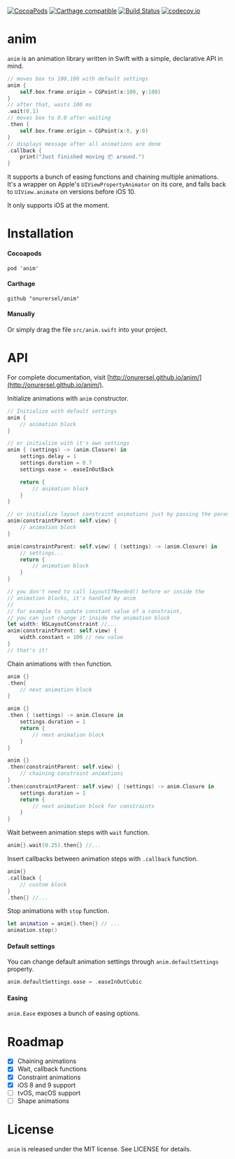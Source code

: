 [![CocoaPods](https://img.shields.io/cocoapods/v/anim.svg)](https://cocoapods.org/pods/anim)
[![Carthage compatible](https://img.shields.io/badge/Carthage-compatible-4BC51D.svg?style=flat)](https://github.com/Carthage/Carthage)
[![Build Status](https://travis-ci.org/onurersel/anim.svg?branch=master)](https://travis-ci.org/onurersel/anim)
[![codecov.io](https://codecov.io/github/onurersel/anim/coverage.svg?branch=master)](https://codecov.io/github/onurersel/anim?branch=master)

# anim

`anim` is an animation library written in Swift with a simple, declarative API in mind.

```swift
// moves box to 100,100 with default settings
anim {
    self.box.frame.origin = CGPoint(x:100, y:100)
}
// after that, waits 100 ms
.wait(0.1)
// moves box to 0,0 after waiting
.then {
    self.box.frame.origin = CGPoint(x:0, y:0)
}
// displays message after all animations are done
.callback {
    print("Just finished moving 📦 around.")
}
```

It supports a bunch of easing functions and chaining multiple animations. It's a wrapper on Apple's `UIViewPropertyAnimator` on its core, and falls back to `UIView.animate` on versions before iOS 10.

It only supports iOS at the moment.

# Installation

#### Cocoapods

```
pod 'anim'
```

#### Carthage

```
github "onurersel/anim"
```

#### Manually

Or simply drag the file `src/anim.swift` into your project.

# API

For complete documentation, visit [http://onurersel.github.io/anim/](http://onurersel.github.io/anim/).

Initialize animations with `anim` constructor.

```swift
// Initialize with default settings
anim {
    // animation block
}
```

```swift
// or initialize with it's own settings
anim { (settings) -> (anim.Closure) in
    settings.delay = 1
    settings.duration = 0.7
    settings.ease = .easeInOutBack

    return {
        // animation block
    }
}
```

```swift
// or initialize layout constraint animations just by passing the parent view
anim(constraintParent: self.view) {
    // animation block
}

anim(constraintParent: self.view) { (settings) -> (anim.Closure) in
    // settings...
    return {
        // animation block
    }
}

// you don't need to call layoutIfNeeded() before or inside the
// animation blocks, it's handled by anim
//
// for example to update constant value of a constraint,
// you can just change it inside the animation block
let width: NSLayoutConstraint //...
anim(constraintParent: self.view) {
    width.constant = 100 // new value
}
// that's it!
```

Chain animations with `then` function.

```swift
anim {}
.then{
    // next animation block
}
```

```swift
anim {}
.then { (settings) -> anim.Closure in
    settings.duration = 1
    return {
        // next animation block
    }
}
```

```swift
anim {}
.then(constraintParent: self.view) {
    // chaining constraint animations
}
.then(constraintParent: self.view) { (settings) -> anim.Closure in
    settings.duration = 1
    return {
        // next animation block for constraints
    }
}
```

Wait between animation steps with `wait` function.

```swift
anim{}.wait(0.25).then{} //...
```

Insert callbacks between animation steps with `.callback` function.

```swift
anim{}
.callback {
    // custom block
}
.then{} //...
```

Stop animations with `stop` function.

```swift
let animation = anim{}.then{} // ...
animation.stop()
```

#### Default settings

You can change default animation settings through `anim.defaultSettings` property.

```swift
anim.defaultSettings.ease = .easeInOutCubic
```

#### Easing

`anim.Ease` exposes a bunch of easing options.


# Roadmap

- [x] Chaining animations
- [x] Wait, callback functions
- [x] Constraint animations
- [X] iOS 8 and 9 support
- [ ] tvOS, macOS support
- [ ] Shape animations

# License

`anim` is released under the MIT license. See LICENSE for details.
